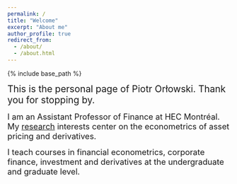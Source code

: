 ```yaml
---
permalink: /
title: "Welcome"
excerpt: "About me"
author_profile: true
redirect_from: 
  - /about/
  - /about.html
---
```


{% include base_path %}

<p><span style="font-size:1.5em"> This is the personal page of Piotr Orłowski. Thank you for stopping by.</span></p>
<p><span style="font-size:1.3em"> <nobr>I am</nobr> an Assistant Professor of Finance at HEC Montréal. My <a href="{{base_path | append: "publications/"}}">research</a> interests center on the econometrics of asset pricing and derivatives. </span></p>
<p><span style="font-size:1.3em"> <nobr>I teach</nobr> courses in financial econometrics, corporate finance, investment and derivatives at the undergraduate and graduate level.</span></p>